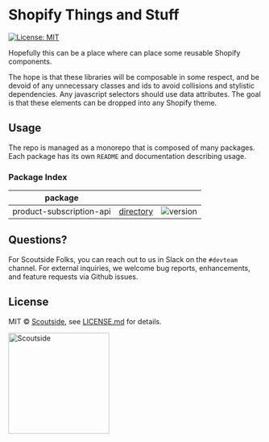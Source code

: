 # Shopify Things and Stuff

[![License: MIT](https://img.shields.io/badge/License-MIT-green.svg)](LICENSE.md)

Hopefully this can be a place where can place some reusable Shopify components.

The hope is that these libraries will be composable in some respect, and be devoid of any unnecessary classes and ids to avoid collisions and stylistic dependencies. Any javascript selectors should use data attributes. The goal is that these elements can be dropped into any Shopify theme.

## Usage

The repo is managed as a monorepo that is composed of many packages. 
Each package has its own `README` and documentation describing usage.

### Package Index

| package |     |     |
| ------- | --- | --- |
| product-subscription-api | [directory](packages/product-subscription-api) | ![version](https://img.shields.io/badge/version-1.0.0-blue.svg?cacheSeconds=2592000) |

## Questions?

For Scoutside Folks, you can reach out to us in Slack on the `#devteam` channel. For external inquiries, we welcome bug reports, enhancements, and feature requests via Github issues.

## License

MIT &copy; [Scoutside](https://scoutside.com/), see [LICENSE.md](LICENSE.md) for details.

<a href="http://www.scoutside.com/"><img src="https://cdn.shopify.com/s/files/1/1641/7521/files/Light_Blue_pico.png?v=1539108791" alt="Scoutside" width="200" /></a>